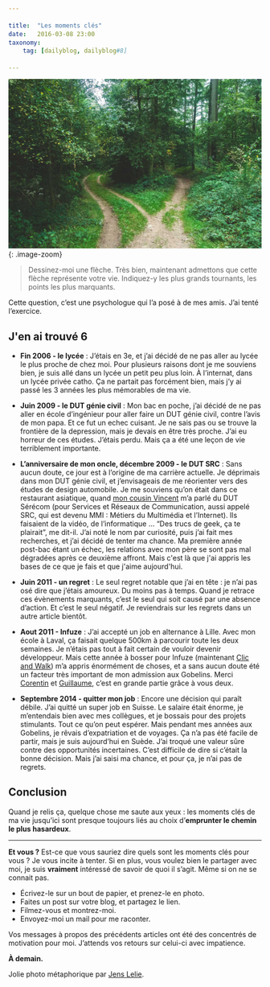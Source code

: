 ```yaml
---

title:  "Les moments clés"
date:   2016-03-08 23:00
taxonomy:
    tag: [dailyblog, dailyblog#8]

---
```


![path](/assets/images/path@2x.jpg){: .image-zoom}

> Dessinez-moi une flèche. Très bien, maintenant admettons que cette flèche représente votre vie. Indiquez-y les plus grands tournants, les points les plus marquants.

Cette question, c’est une psychologue qui l’a posé à de mes amis. J’ai tenté l’exercice.

## J'en ai trouvé 6

* **Fin 2006 - le lycée** : J’étais en 3e, et j’ai décidé de ne pas aller au lycée le plus proche de chez moi. Pour plusieurs raisons dont je me souviens bien, je suis allé dans un lycée un petit peu plus loin. À l’internat, dans un lycée privée catho. Ça ne partait pas forcément bien, mais j’y ai passé les 3 années les plus mémorables de ma vie. 

* **Juin 2009 - le DUT génie civil** : Mon bac en poche, j’ai décidé de ne pas aller en école d’ingénieur pour aller faire un DUT génie civil, contre l’avis de mon papa. Et ce fut un echec cuisant. Je ne sais pas ou se trouve la frontière de la depression, mais je devais en être très proche. J’ai eu horreur de ces études. J’étais perdu. Mais ça a été une leçon de vie terriblement importante.

* **L’anniversaire de mon oncle, décembre 2009 - le DUT SRC** : Sans aucun doute, ce jour est à l’origine de ma carrière actuelle. Je déprimais dans mon DUT génie civil, et j’envisageais de me réorienter vers des études de design automobile. Je me souviens qu’on était dans ce restaurant asiatique, quand [mon cousin Vincent](https://www.instagram.com/vincelefifou/?target=_blank) m’a parlé du DUT Sérécom (pour Services et Réseaux de Communication, aussi appelé SRC, qui est devenu MMI : Métiers du Multimédia et l’Internet). Ils faisaient de la vidéo, de l’informatique … “Des trucs de geek, ça te plairait”, me dit-il. J’ai noté le nom par curiosité, puis j’ai fait mes recherches, et j’ai décidé de tenter ma chance.
Ma première année post-bac étant un échec, les relations avec mon père se sont pas mal dégradées après ce deuxième affront. Mais c'est là que j'ai appris les bases de ce que je fais et que j'aime aujourd'hui. 

* **Juin 2011 - un regret** : Le seul regret notable que j’ai en tête : je n’ai pas osé dire que j’étais amoureux. Du moins pas à temps. Quand je retrace ces évènements marquants, c’est le seul qui soit causé par une absence d’action. Et c’est le seul négatif. Je reviendrais sur les regrets dans un autre article bientôt.

* **Aout 2011 - Infuze** : J’ai accepté un job en alternance à Lille. Avec mon école à Laval, ça faisait quelque 500km à parcourir toute les deux semaines. Je n’étais pas tout à fait certain de vouloir devenir développeur. Mais cette année à bosser pour Infuze (maintenant [Clic and Walk](http://www.clicandwalk.com?target=_blank)) m’a appris énormément de choses, et a sans aucun doute été un facteur très important de mon admission aux Gobelins. Merci [Corentin](https://twitter.com/viki53?target=_blank) et [Guillaume](https://twitter.com/guillaumeandre?target=_blank), c’est en grande partie grâce à vous deux.

* **Septembre 2014 - quitter mon job** : Encore une décision qui paraît débile. J’ai quitté un super job en Suisse. Le salaire était énorme, je m’entendais bien avec mes collègues, et je bossais pour des projets stimulants. Tout ce qu’on peut espérer. Mais pendant mes années aux Gobelins, je rêvais d’expatriation et de voyages. Ça n’a pas été facile de partir, mais je suis aujourd’hui en Suède. J’ai troqué une valeur sûre contre des opportunités incertaines. C’est difficile de dire si c’était la bonne décision. Mais j’ai saisi ma chance, et pour ça, je n’ai pas de regrets.

## Conclusion

Quand je relis ça, quelque chose me saute aux yeux : les moments clés de ma vie jusqu’ici sont presque toujours liés au choix d’**emprunter le chemin le plus hasardeux**. 

____

**Et vous ?** Est-ce que vous sauriez dire quels sont les moments clés pour vous ? Je vous incite à tenter. Si en plus, vous voulez bien le partager avec moi, je suis **vraiment** intéressé de savoir de quoi il s’agit. Même si on ne se connait pas. 

- Écrivez-le sur un bout de papier, et prenez-le en photo.
- Faites un post sur votre blog, et partagez le lien.
- Filmez-vous et montrez-moi.
- Envoyez-moi un mail pour me raconter.

Vos messages à propos des précédents articles ont été des concentrés de motivation pour moi. J’attends vos retours sur celui-ci avec impatience.

**À demain.**

Jolie photo métaphorique par [Jens Lelie](https://unsplash.com/leliejens?target=_blank).
